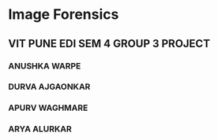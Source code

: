 # Image Forensics

## VIT PUNE EDI SEM 4 GROUP 3 PROJECT
### ANUSHKA WARPE
### DURVA AJGAONKAR
### APURV WAGHMARE
### ARYA ALURKAR
